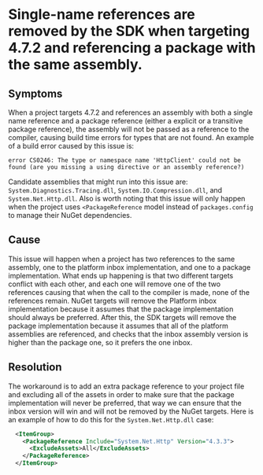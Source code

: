 # Single-name references are removed by the SDK when targeting 4.7.2 and referencing a package with the same assembly.

## Symptoms
When a project targets 4.7.2 and references an assembly with both a single name reference and a package reference (either a explicit or a transitive package reference), the assembly will not be passed as a reference to the compiler, causing build time errors for types that are not found. An example of a build error caused by this issue is:
```
error CS0246: The type or namespace name 'HttpClient' could not be found (are you missing a using directive or an assembly reference?)
```

Candidate assemblies that might run into this issue are: `System.Diagnostics.Tracing.dll`, `System.IO.Compression.dll`, and `System.Net.Http.dll`. Also is worth noting that this issue will only happen when the project uses `<PackageReference` model instead of `packages.config` to manage their NuGet dependencies.

## Cause
This issue will happen when a project has two references to the same assembly, one to the platform inbox implementation, and one to a package implementation. What ends up happening is that two different targets conflict with each other, and each one will remove one of the two references causing that when the call to the compiler is made, none of the references remain. NuGet targets will remove the Platform inbox implementation because it assumes that the package implementation should always be preferred. After this, the SDK targets will remove the package implementation because it assumes that all of the platform assemblies are referenced, and checks that the inbox assembly version is higher than the package one, so it prefers the one inbox.

## Resolution
The workaround is to add an extra package reference to your project file and excluding all of the assets in order to make sure that the package implementation will never be preferred, that way we can ensure that the inbox version will win and will not be removed by the NuGet targets. Here is an example of how to do this for the `System.Net.Http.dll` case:

```xml
  <ItemGroup>
    <PackageReference Include="System.Net.Http" Version="4.3.3">
      <ExcludeAssets>All</ExcludeAssets>
    </PackageReference>
  </ItemGroup>
```